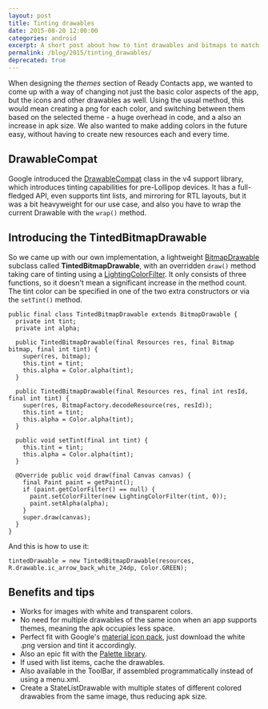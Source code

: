 ```yaml
---
layout: post
title: Tinting drawables
date: 2015-08-20 12:00:00
categories: android
excerpt: A short post about how to tint drawables and bitmaps to match the current theme.
permalink: /blog/2015/tinting_drawables/
deprecated: true
---
```

When designing the *themes* section of Ready Contacts app, we wanted to come up with a way of changing not just the basic color aspects of the app, but the icons and other drawables as well. Using the usual method, this would mean creating a png for each color, and switching between them based on the selected theme - a huge overhead in code, and a also an increase in apk size. We also wanted to make adding colors in the future easy, without having to create new resources each and every time.

## DrawableCompat
Google introduced the [DrawableCompat](https://developer.android.com/reference/android/support/v4/graphics/drawable/DrawableCompat.html) class in the v4 support library, which introduces tinting capabilities for pre-Lollipop devices. It has a full-fledged API, even supports tint lists, and mirroring for RTL layouts, but it was a bit heavyweight for our use case, and also you have to wrap the current Drawable with the `wrap()` method.

## Introducing the TintedBitmapDrawable
So we came up with our own implementation, a lightweight [BitmapDrawable](http://developer.android.com/reference/android/graphics/drawable/BitmapDrawable.html) subclass called **TintedBitmapDrawable**, with an overridden `draw()` method taking care of tinting using a [LightingColorFilter](http://developer.android.com/reference/android/graphics/LightingColorFilter.html). It only consists of three functions, so it doesn't mean a significant increase in the method count. The tint color can be specified in one of the two extra constructors or via the `setTint()` method.

```
public final class TintedBitmapDrawable extends BitmapDrawable {
  private int tint;
  private int alpha;

  public TintedBitmapDrawable(final Resources res, final Bitmap bitmap, final int tint) {
    super(res, bitmap);
    this.tint = tint;
    this.alpha = Color.alpha(tint);
  }

  public TintedBitmapDrawable(final Resources res, final int resId, final int tint) {
    super(res, BitmapFactory.decodeResource(res, resId));
    this.tint = tint;
    this.alpha = Color.alpha(tint);
  }

  public void setTint(final int tint) {
    this.tint = tint;
    this.alpha = Color.alpha(tint);
  }

  @Override public void draw(final Canvas canvas) {
    final Paint paint = getPaint();
    if (paint.getColorFilter() == null) {
      paint.setColorFilter(new LightingColorFilter(tint, 0));
      paint.setAlpha(alpha);
    }
    super.draw(canvas);
  }
}
```

And this is how to use it:

```
tintedDrawable = new TintedBitmapDrawable(resources, R.drawable.ic_arrow_back_white_24dp, Color.GREEN);
```

## Benefits and tips

* Works for images with white and transparent colors.
* No need for multiple drawables of the same icon when an app supports themes, meaning the apk occupies less space.
* Perfect fit with Google's [material icon pack](https://www.google.com/design/icons/), just download the white .png version and tint it accordingly.
* Also an epic fit with the [Palette library](https://developer.android.com/reference/android/support/v7/graphics/Palette.html).
* If used with list items, cache the drawables.
* Also available in the ToolBar, if assembled programmatically instead of using a menu.xml.
* Create a StateListDrawable with multiple states of different colored drawables from the same image, thus reducing apk size.
